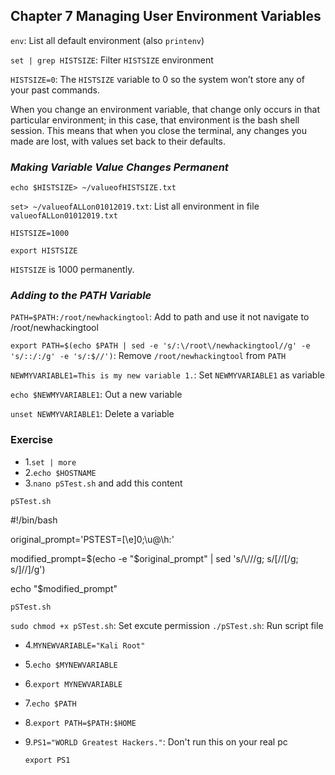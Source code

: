 ## Chapter 7 Managing User Environment Variables 

`env`: List all default environment (also `printenv`)

`set | grep HISTSIZE`: Filter `HISTSIZE` environment

`HISTSIZE=0`: The `HISTSIZE` variable to 0 so the system won’t store any of your past commands.

When you change an environment variable, that change only occurs in that particular environment; in this case, that environment is the bash shell session. This means that when you close the terminal, any changes you made are lost, with values set back to their defaults. 

### *Making Variable Value Changes Permanent*

`echo $HISTSIZE> ~/valueofHISTSIZE.txt`

`set> ~/valueofALLon01012019.txt`: List all environment in file `valueofALLon01012019.txt`

`HISTSIZE=1000`

`export HISTSIZE`

`HISTSIZE` is 1000 permanently. 

### *Adding to the PATH Variable*

`PATH=$PATH:/root/newhackingtool`: Add to path and use it not navigate to /root/newhackingtool

`export PATH=$(echo $PATH | sed -e 's/:\/root\/newhackingtool//g' -e 's/::/:/g' -e 's/:$//')`: Remove `/root/newhackingtool` from `PATH`

`NEWMYVARIABLE1=This is my new variable 1.`: Set `NEWMYVARIABLE1` as variable

`echo $NEWMYVARIABLE1`: Out a new variable 

`unset NEWMYVARIABLE1`: Delete a variable 

### Exercise 
- 1.`set | more`
- 2.`echo $HOSTNAME`
- 3.`nano pSTest.sh` and add this content 

`pSTest.sh`

#!/bin/bash

original_prompt='PSTEST=\[\e]0;\u@\h:'

modified_prompt=$(echo -e "$original_prompt" | sed 's/\\/\//g; s/\[/\/[/g; s/\]/\/]/g')

echo "$modified_prompt"

`pSTest.sh`

`sudo chmod +x pSTest.sh`: Set excute permission
`./pSTest.sh`: Run script file 

- 4.`MYNEWVARIABLE="Kali Root"`
- 5.`echo $MYNEWVARIABLE`
- 6.`export MYNEWVARIABLE`
- 7.`echo $PATH`
- 8.`export PATH=$PATH:$HOME`
- 9.`PS1="WORLD Greatest Hackers."`: Don't run this on your real pc
    
    `export PS1`